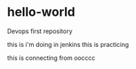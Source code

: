 # hello-world
Devops first repository



this is i'm doing in jenkins
this is practicing

this is connecting from oocccc
